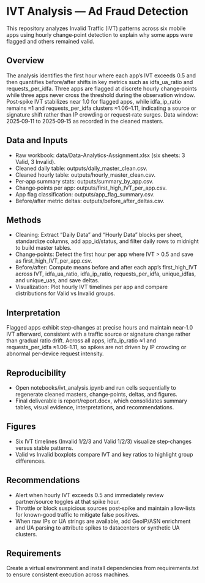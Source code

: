 # IVT Analysis — Ad Fraud Detection
This repository analyzes Invalid Traffic (IVT) patterns across six mobile apps using hourly change‑point detection to explain why some apps were flagged and others remained valid. 

## Overview
The analysis identifies the first hour where each app’s IVT exceeds 0.5 and then quantifies before/after shifts in key metrics such as idfa_ua_ratio and requests_per_idfa. 
Three apps are flagged at discrete hourly change‑points while three apps never cross the threshold during the observation window. 
Post‑spike IVT stabilizes near 1.0 for flagged apps, while idfa_ip_ratio remains ≈1 and requests_per_idfa clusters ≈1.06–1.11, indicating a source or signature shift rather than IP crowding or request‑rate surges. 
Data window: 2025‑09‑11 to 2025‑09‑15 as recorded in the cleaned masters. 

## Data and Inputs
- Raw workbook: data/Data-Analytics-Assignment.xlsx (six sheets: 3 Valid, 3 Invalid).
- Cleaned daily table: outputs/daily_master_clean.csv.
- Cleaned hourly table: outputs/hourly_master_clean.csv.
- Per‑app summary stats: outputs/summary_by_app.csv.
- Change‑points per app: outputs/first_high_IVT_per_app.csv.
- App flag classification: outputs/app_flag_summary.csv.
- Before/after metric deltas: outputs/before_after_deltas.csv.

## Methods
- Cleaning: Extract “Daily Data” and “Hourly Data” blocks per sheet, standardize columns, add app_id/status, and filter daily rows to midnight to build master tables.
- Change‑points: Detect the first hour per app where IVT > 0.5 and save as first_high_IVT_per_app.csv.
- Before/after: Compute means before and after each app’s first_high_IVT across IVT, idfa_ua_ratio, idfa_ip_ratio, requests_per_idfa, unique_idfas, and unique_uas, and save deltas.
- Visualization: Plot hourly IVT timelines per app and compare distributions for Valid vs Invalid groups.

## Interpretation
Flagged apps exhibit step‑changes at precise hours and maintain near‑1.0 IVT afterward, consistent with a traffic source or signature change rather than gradual ratio drift.
Across all apps, idfa_ip_ratio ≈1 and requests_per_idfa ≈1.06–1.11, so spikes are not driven by IP crowding or abnormal per‑device request intensity.

## Reproducibility
- Open notebooks/ivt_analysis.ipynb and run cells sequentially to regenerate cleaned masters, change‑points, deltas, and figures.
- Final deliverable is report/report.docx, which consolidates summary tables, visual evidence, interpretations, and recommendations.

## Figures
- Six IVT timelines (Invalid 1/2/3 and Valid 1/2/3) visualize step‑changes versus stable patterns.
- Valid vs Invalid boxplots compare IVT and key ratios to highlight group differences.

## Recommendations
- Alert when hourly IVT exceeds 0.5 and immediately review partner/source toggles at that spike hour.
- Throttle or block suspicious sources post‑spike and maintain allow‑lists for known‑good traffic to mitigate false positives.
- When raw IPs or UA strings are available, add GeoIP/ASN enrichment and UA parsing to attribute spikes to datacenters or synthetic UA clusters.

## Requirements
Create a virtual environment and install dependencies from requirements.txt to ensure consistent execution across machines.
